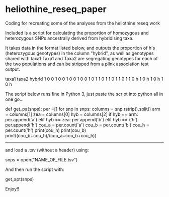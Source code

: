 # heliothine_reseq_paper
Coding for recreating some of the analyses from the heliothine reseq work

Included is a script for calculating the proportion of homozygous and heterozygous SNPs ancestrally derived from hybridising taxa.

It takes data in the format listed below, and outputs the proportion of h's (heterozygous genotypes) in the column "hybrid", as well as genotypes shared with taxa1
Taxa1 and Taxa2 are segregating genotypes for each of the two populations and can be stripped from a plink association test output.

taxa1	taxa2	hybrid
1	0	0
1	0	0
1	0	0
1	0	0
1	0	1
1	0	1
1	0	1
1	0	1
1	0	h
1	0	h
1	0	h
1	0	h

The script below runs fine in Python 3, just paste the script into python all in one go...

def get_pa(snps):
	per =[]
	for snp in snps:
		columns = snp.rstrip().split()
		arm = columns[1]
		zea = columns[0]
		hyb = columns[2]
		if hyb == arm:
			per.append('a')
		elif hyb == zea:
			per.append('b')
		elif hyb == ('h'):
			per.append('h')
	cou_a = per.count('a')
	cou_b = per.count('b')
	cou_h = per.count('h')
	print(cou_h)
	print(cou_b)
	print((cou_b+cou_h)/(cou_a+cou_b+cou_h))

_______________________________________________________________________
and load a .tsv (without a header) using:

snps = open("NAME_OF_FILE.tsv")

And then run the script with:

get_apt(snps)

Enjoy!!




